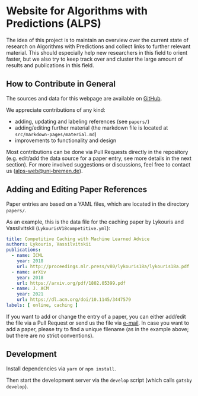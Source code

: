 # Website for Algorithms with Predictions (ALPS)

The idea of this project is to maintain an overview over the current state of research on Algorithms with Predictions and collect links to further relevant material. This should especially help new researchers in this field to orient faster, but we also try to keep track over and cluster the large amount of results and publications in this field.

## How to Contribute in General

The sources and data for this webpage are available on [GitHub](https://github.com/algorithms-with-predictions/algorithms-with-predictions.github.io).

We appreciate contributions of any kind:

- adding, updating and labeling references (see `papers/`)
- adding/editing further material (the markdown file is located at `src/markdown-pages/material.md`)
- improvements to functionality and design

Most contributions can be done via Pull Requests directly in the repository (e.g. edit/add the data source for a paper entry, see more details in the next section). For more involved suggestions or discussions, feel free to contact us ([alps-web@uni-bremen.de](mailto:alps-web@uni-bremen.de)).

## Adding and Editing Paper References

Paper entries are based on a YAML files, which are located in the directory `papers/`.

As an example, this is the data file for the caching paper by Lykouris and Vassilvitskii (`LykourisV18competitive.yml`):

```yml
title: Competitive Caching with Machine Learned Advice
authors: Lykouris, Vassilvitskii
publications:
  - name: ICML
    year: 2018
    url: http://proceedings.mlr.press/v80/lykouris18a/lykouris18a.pdf
  - name: arXiv
    year: 2018
    url: https://arxiv.org/pdf/1802.05399.pdf
  - name: J. ACM
    year: 2021
    url: https://dl.acm.org/doi/10.1145/3447579
labels: [ online, caching ]
```

If you want to add or change the entry of a paper, you can either add/edit the file via a Pull Request or send us the file via [e-mail](mailto:alps-web@uni-bremen.de). In case you want to add a paper, please try to find a unique filename (as in the example above; but there are no strict conventions).

## Development

Install dependencies via `yarn` or `npm install`.

Then start the development server via the `develop` script (which calls `gatsby develop`).